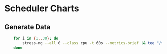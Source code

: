 # Scheduler Charts


## Generate Data

```sh
    for i in {1..30}; do
        stress-ng --all 0 --class cpu -t 60s --metrics-brief |& tee "/tmp/run-cfs-${i}.txt";
    done
```
